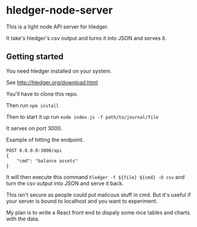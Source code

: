 # hledger-node-server
This is a light node API server for hledger.  

It take's hledger's csv output and turns it into JSON and serves it.

## Getting started 

You need hledger installed on your system.

See http://hledger.org/download.html

You'll have to clone this repo.

Then run `npm install`

Then to start it up run `node index.js -f path/to/journal/file`

It serves on port 3000.

Example of hitting the endpoint.

```
POST 0.0.0.0:3000/api
{
	"cmd": "balance assets"
}
```

It will then execute this command `hledger -f ${file} ${cmd} -O csv` and turn the csv output into JSON and serve it back.

This isn't secure as people could put malicous stuff in cmd.  But it's useful if your server is bound to localhost and you want to experiment.

My plan is to write a React front end to dispaly some nice tables and charts with the data.

